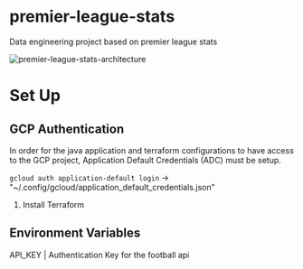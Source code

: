 # premier-league-stats

Data engineering project based on premier league stats

![premier-league-stats-architecture](https://github.com/user-attachments/assets/84c87b2e-c2cb-46b3-8201-e0af729e0003)

# Set Up

## GCP Authentication

In order for the java application and terraform configurations to have access to the GCP project,
Application Default Credentials (ADC) must be setup.

``gcloud auth application-default login`` -> "~/.config/gcloud/application_default_credentials.json"

1. Install Terraform

## Environment Variables

API_KEY | Authentication Key for the football api
